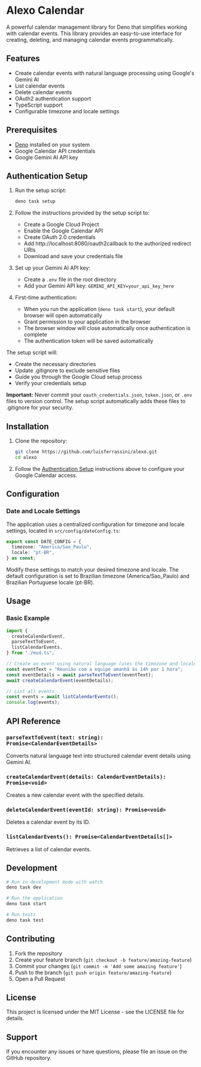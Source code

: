 # Alexo Calendar

A powerful calendar management library for Deno that simplifies working with calendar events. This library provides an easy-to-use interface for creating, deleting, and managing calendar events programmatically.

## Features

- Create calendar events with natural language processing using Google's Gemini AI
- List calendar events
- Delete calendar events
- OAuth2 authentication support
- TypeScript support
- Configurable timezone and locale settings

## Prerequisites

- [Deno](https://deno.land/) installed on your system
- Google Calendar API credentials
- Google Gemini AI API key

## Authentication Setup

1. Run the setup script:
   ```bash
   deno task setup
   ```

2. Follow the instructions provided by the setup script to:
   - Create a Google Cloud Project
   - Enable the Google Calendar API
   - Create OAuth 2.0 credentials
   - Add http://localhost:8080/oauth2callback to the authorized redirect URIs
   - Download and save your credentials file

3. Set up your Gemini AI API key:
   - Create a `.env` file in the root directory
   - Add your Gemini API key: `GEMINI_API_KEY=your_api_key_here`

4. First-time authentication:
   - When you run the application (`deno task start`), your default browser will open automatically
   - Grant permission to your application in the browser
   - The browser window will close automatically once authentication is complete
   - The authentication token will be saved automatically

The setup script will:
- Create the necessary directories
- Update .gitignore to exclude sensitive files
- Guide you through the Google Cloud setup process
- Verify your credentials setup

**Important:** Never commit your `oauth_credentials.json`, `token.json`, or `.env` files to version control. The setup script automatically adds these files to .gitignore for your security.

## Installation

1. Clone the repository:
   ```bash
   git clone https://github.com/luisferrassini/alexo.git
   cd alexo
   ```

2. Follow the [Authentication Setup](#authentication-setup) instructions above to configure your Google Calendar access.

## Configuration

### Date and Locale Settings

The application uses a centralized configuration for timezone and locale settings, located in `src/config/dateConfig.ts`:

```typescript
export const DATE_CONFIG = {
  timezone: "America/Sao_Paulo",
  locale: "pt-BR",
} as const;
```

Modify these settings to match your desired timezone and locale. The default configuration is set to Brazilian timezone (America/Sao_Paulo) and Brazilian Portuguese locale (pt-BR).

## Usage

### Basic Example
```typescript
import {
  createCalendarEvent,
  parseTextToEvent,
  listCalendarEvents,
} from "./mod.ts";

// Create an event using natural language (uses the timezone and locale set in the DATE_CONFIG)
const eventText = "Reunião com a equipe amanhã às 14h por 1 hora";
const eventDetails = await parseTextToEvent(eventText);
await createCalendarEvent(eventDetails);

// List all events
const events = await listCalendarEvents();
console.log(events);
```

## API Reference

### `parseTextToEvent(text: string): Promise<CalendarEventDetails>`
Converts natural language text into structured calendar event details using Gemini AI.

### `createCalendarEvent(details: CalendarEventDetails): Promise<void>`
Creates a new calendar event with the specified details.

### `deleteCalendarEvent(eventId: string): Promise<void>`
Deletes a calendar event by its ID.

### `listCalendarEvents(): Promise<CalendarEventDetails[]>`
Retrieves a list of calendar events.

## Development

```bash
# Run in development mode with watch
deno task dev

# Run the application
deno task start

# Run tests
deno task test
```

## Contributing

1. Fork the repository
2. Create your feature branch (`git checkout -b feature/amazing-feature`)
3. Commit your changes (`git commit -m 'Add some amazing feature'`)
4. Push to the branch (`git push origin feature/amazing-feature`)
5. Open a Pull Request

## License

This project is licensed under the MIT License - see the LICENSE file for details.

## Support

If you encounter any issues or have questions, please file an issue on the GitHub repository.